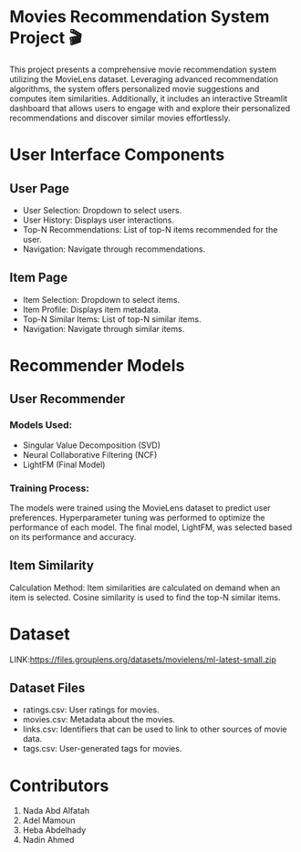 # Movies Recommendation System Project 🎬
This project presents a comprehensive movie recommendation system utilizing the MovieLens dataset. Leveraging advanced recommendation algorithms, the system offers personalized movie suggestions and computes item similarities. Additionally, it includes an interactive Streamlit dashboard that allows users to engage with and explore their personalized recommendations and discover similar movies effortlessly.
<br>

# User Interface Components
## User Page

*  User Selection: Dropdown to select users.
*  User History: Displays user interactions.
*  Top-N Recommendations: List of top-N items recommended for the user.
*  Navigation: Navigate through recommendations.

## Item Page

*  Item Selection: Dropdown to select items.
*  Item Profile: Displays item metadata.
*  Top-N Similar Items: List of top-N similar items.
*   Navigation: Navigate through similar items.

# Recommender Models
## User Recommender
### Models Used:
* Singular Value Decomposition (SVD)
* Neural Collaborative Filtering (NCF)
* LightFM (Final Model)
### Training Process:
The models were trained using the MovieLens dataset to predict user preferences.
Hyperparameter tuning was performed to optimize the performance of each model.
The final model, LightFM, was selected based on its performance and accuracy.

## Item Similarity
Calculation Method:
Item similarities are calculated on demand when an item is selected.
Cosine similarity is used to find the top-N similar items.

# Dataset
LINK:https://files.grouplens.org/datasets/movielens/ml-latest-small.zip
## Dataset Files
* ratings.csv: User ratings for movies.
* movies.csv: Metadata about the movies.
* links.csv: Identifiers that can be used to link to other sources of movie data.
* tags.csv: User-generated tags for movies.
  
# Contributors
1. Nada Abd Alfatah
2. Adel Mamoun
3. Heba Abdelhady
4. Nadin Ahmed
